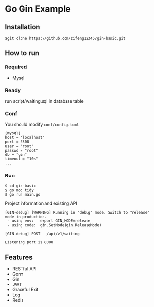 # Go Gin Example 

## Installation
```
$git clone https://github.com/zifeng12345/gin-basic.git
```

## How to run

### Required

- Mysql

### Ready

run script/waiting.sql in database table

### Conf

You should modify `conf/config.toml`

```
[mysql]
host = "localhost"
port = 3308
user = "root"
passwd = "root"
db = "gin"
timeout = "10s"
...
```

### Run
```
$ cd gin-basic
$ go mod tidy
$ go run main.go 
```

Project information and existing API

```
[GIN-debug] [WARNING] Running in "debug" mode. Switch to "release" mode in production.
 - using env:	export GIN_MODE=release
 - using code:	gin.SetMode(gin.ReleaseMode)

[GIN-debug] POST   /api/v1/waiting

Listening port is 8000
```

## Features

- RESTful API
- Gorm
- Gin
- JWT
- Graceful Exit
- Log
- Redis